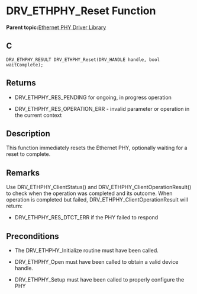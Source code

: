 # DRV\_ETHPHY\_Reset Function

**Parent topic:**[Ethernet PHY Driver Library](GUID-F4DF749A-0F8C-4482-8661-C005A0BE0CF4.md)

## C

```
DRV_ETHPHY_RESULT DRV_ETHPHY_Reset(DRV_HANDLE handle, bool waitComplete); 
```

## Returns

-   DRV\_ETHPHY\_RES\_PENDING for ongoing, in progress operation

-   DRV\_ETHPHY\_RES\_OPERATION\_ERR - invalid parameter or operation in the current context


## Description

This function immediately resets the Ethernet PHY, optionally waiting for a reset to complete.

## Remarks

Use DRV\_ETHPHY\_ClientStatus\(\) and DRV\_ETHPHY\_ClientOperationResult\(\) to check when the operation was completed and its outcome. When operation is completed but failed, DRV\_ETHPHY\_ClientOperationResult will return:

-   DRV\_ETHPHY\_RES\_DTCT\_ERR if the PHY failed to respond


## Preconditions

-   The DRV\_ETHPHY\_Initialize routine must have been called.

-   DRV\_ETHPHY\_Open must have been called to obtain a valid device handle.

-   DRV\_ETHPHY\_Setup must have been called to properly configure the PHY


